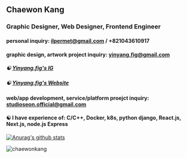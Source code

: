 ## Chaewon Kang
### Graphic Designer, Web Designer, Frontend Engineer

#### personal inquiry: ilpermet@gmail.com / +821043610917

#### graphic design, artwork project inquiry: yinyang.fig@gmail.com

##### ☯️ [Yinyang.fig's IG](https://instagram.com/yinyang.fig)

##### ☯️ [Yinyang.fig's Website](https://yin-yang.work)

#### web/app development, service/platform proejct inquiry: studioseon.official@gmail.com

#### ☯️ I have experience of: C/C++, Docker, k8s, python django, React.js, Next.js, node.js Express

[![Anurag's github stats](https://github-readme-stats.vercel.app/api?username=chaewonkang&show_icons=true&theme=vue)](https://github.com/anuraghazra/github-readme-stats)

<p><img align="center" src="https://github-readme-stats.vercel.app/api/top-langs?username=chaewonkang&show_icons=true&locale=en&layout=compact" alt="chaewonkang" /></p>

